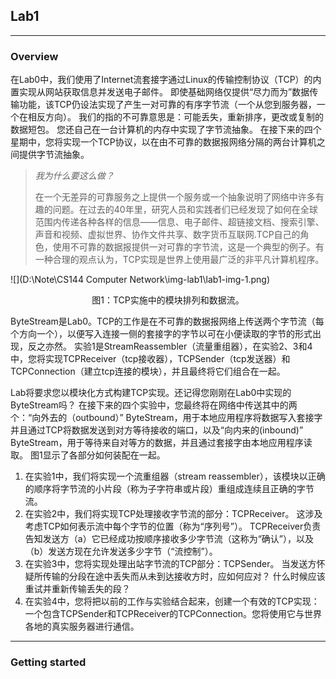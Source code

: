 ## Lab1

---

### Overview

在Lab0中，我们使用了Internet流套接字通过Linux的传输控制协议（TCP）的内置实现从网站获取信息并发送电子邮件。 即使基础网络仅提供“尽力而为”数据传输功能，该TCP仍设法实现了产生一对可靠的有序字节流（一个从您到服务器，一个在相反方向）。 我们的指的不可靠意思是：可能丢失，重新排序，更改或复制的数据短包。 您还自己在一台计算机的内存中实现了字节流抽象。 在接下来的四个星期中，您将实现一个TCP协议，以在由不可靠的数据报网络分隔的两台计算机之间提供字节流抽象。

> *我为什么要这么做？*
>
> 在一个无差异的可靠服务之上提供一个服务或一个抽象说明了网络中许多有趣的问题。在过去的40年里，研究人员和实践者们已经发现了如何在全球范围内传递各种各样的信息——信息、电子邮件、超链接文档、搜索引擎、声音和视频、虚拟世界、协作文件共享、数字货币互联网.TCP自己的角色，使用不可靠的数据报提供一对可靠的字节流，这是一个典型的例子。有一种合理的观点认为，TCP实现是世界上使用最广泛的非平凡计算机程序。

![](D:\Note\CS144 Computer Network\img-lab1\lab1-img-1.png)

<center>图1：TCP实施中的模块排列和数据流。</center>

ByteStream是Lab0。TCP的工作是在不可靠的数据报网络上传送两个字节流（每个方向一个），以便写入连接一侧的套接字的字节以可在小便读取的字节的形式出现，反之亦然。 实验1是StreamReassembler（流量重组器），在实验2、3和4中，您将实现TCPReceiver（tcp接收器），TCPSender（tcp发送器）和TCPConnection（建立tcp连接的模块），并且最终将它们组合在一起。

Lab将要求您以模块化方式构建TCP实现。还记得您刚刚在Lab0中实现的ByteStream吗？ 在接下来的四个实验中，您最终将在网络中传送其中的两个：“向外去的（outbound）” ByteStream，用于本地应用程序将数据写入套接字并且通过TCP将数据发送到对方等待接收的端口，以及“向内来的(inbound)” ByteStream，用于等待来自对等方的数据，并且通过套接字由本地应用程序读取。 图1显示了各部分如何装配在一起。

1. 在实验1中，我们将实现一个流重组器（stream reassembler），该模块以正确的顺序将字节流的小片段（称为子字符串或片段）重组成连续且正确的字节流。
2. 在实验2中，我们将实现TCP处理接收字节流的部分：TCPReceiver。 这涉及考虑TCP如何表示流中每个字节的位置（称为“序列号”）。 TCPReceiver负责告知发送方（a）它已经成功按顺序接收多少字节流（这称为“确认”），以及（b）发送方现在允许发送多少字节（“流控制”）。
3. 在实验3中，您将实现处理出站字节流的TCP部分：TCPSender。 当发送方怀疑所传输的分段在途中丢失而从未到达接收方时，应如何应对？ 什么时候应该重试并重新传输丢失的段？
4. 在实验4中，您将把以前的工作与实验结合起来，创建一个有效的TCP实现：一个包含TCPSender和TCPReceiver的TCPConnection。您将使用它与世界各地的真实服务器进行通信。

---

### Getting started